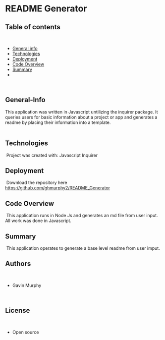 # README Generator
## Table of contents
​
- [General info](#General-Info)
- [Technologies](#Technologies)
- [Deployment](#Deployment)
- [Code Overview](#Code-Overview)
- [Summary](#Summary)
-
​
​
## General-Info
​This application was written in Javascript untilizing the inquirer package. It queries users for basic information about a project or app and generates a readme by placing their information into a template.  
​
## Technologies
​
Project was created with:
​Javascript
Inquirer

## Deployment
​
Download the repository here
​
https://github.com/ghmurphy2/README_Generator
​
## Code Overview
​
This application runs in Node Js and generates an md file from user input. All work was done in Javascript.
​
## Summary
​
This application operates to generate a base level readme from user imput. 
​
## Authors
​
- Gavin Murphy

​
## License
​
- Open source